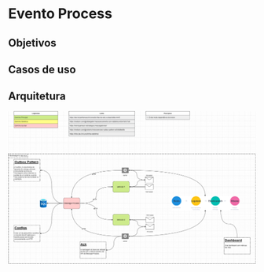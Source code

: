 # Evento Process

## Objetivos

## Casos de uso

## Arquitetura

![context](docs/Arquitetura-Event-Process.png)

